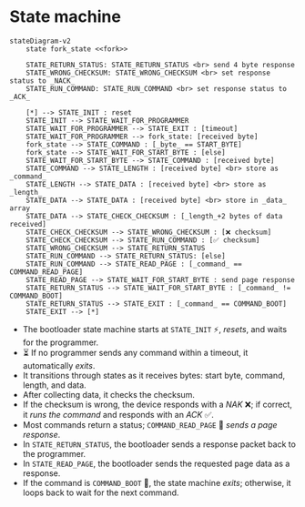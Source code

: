 # State machine

```mermaid
stateDiagram-v2
    state fork_state <<fork>>

    STATE_RETURN_STATUS: STATE_RETURN_STATUS <br> send 4 byte response
    STATE_WRONG_CHECKSUM: STATE_WRONG_CHECKSUM <br> set response status to _NACK_
    STATE_RUN_COMMAND: STATE_RUN_COMMAND <br> set response status to _ACK_

    [*] --> STATE_INIT : reset
    STATE_INIT --> STATE_WAIT_FOR_PROGRAMMER
    STATE_WAIT_FOR_PROGRAMMER --> STATE_EXIT : [timeout]
    STATE_WAIT_FOR_PROGRAMMER --> fork_state: [received byte]
    fork_state --> STATE_COMMAND : [_byte_ == START_BYTE]
    fork_state --> STATE_WAIT_FOR_START_BYTE : [else]
    STATE_WAIT_FOR_START_BYTE --> STATE_COMMAND : [received byte]
    STATE_COMMAND --> STATE_LENGTH : [received byte] <br> store as _command_
    STATE_LENGTH --> STATE_DATA : [received byte] <br> store as _length_
    STATE_DATA --> STATE_DATA : [received byte] <br> store in _data_ array
    STATE_DATA --> STATE_CHECK_CHECKSUM : [_length_+2 bytes of data received]
    STATE_CHECK_CHECKSUM --> STATE_WRONG_CHECKSUM : [❌ checksum]
    STATE_CHECK_CHECKSUM --> STATE_RUN_COMMAND : [✅ checksum]
    STATE_WRONG_CHECKSUM --> STATE_RETURN_STATUS
    STATE_RUN_COMMAND --> STATE_RETURN_STATUS: [else]
    STATE_RUN_COMMAND --> STATE_READ_PAGE : [_command_ == COMMAND_READ_PAGE]
    STATE_READ_PAGE --> STATE_WAIT_FOR_START_BYTE : send page response
    STATE_RETURN_STATUS --> STATE_WAIT_FOR_START_BYTE : [_command_ != COMMAND_BOOT]
    STATE_RETURN_STATUS --> STATE_EXIT : [_command_ == COMMAND_BOOT]
    STATE_EXIT --> [*]
```

- The bootloader state machine starts at `STATE_INIT` ⚡, *resets*, and waits for the programmer.
- ⏳ If no programmer sends any command within a timeout, it automatically *exits*.
- It transitions through states as it receives bytes: start byte, command, length, and data.
- After collecting data, it checks the checksum.
- If the checksum is wrong, the device responds with a *NAK* ❌; if correct, it *runs the command* and responds with an *ACK* ✅.
- Most commands return a status; `COMMAND_READ_PAGE` 📖 *sends a page response*.
- In `STATE_RETURN_STATUS`, the bootloader sends a response packet back to the programmer.
- In `STATE_READ_PAGE`, the bootloader sends the requested page data as a response.
- If the command is `COMMAND_BOOT` 🚀, the state machine *exits*; otherwise, it loops back to wait for the next command.
